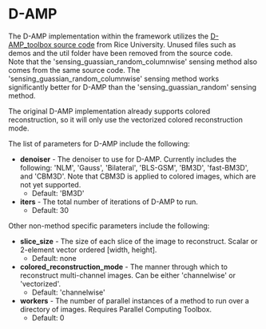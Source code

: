 # D-AMP
The D-AMP implementation within the framework utilizes the [D-AMP_toolbox source code](https://github.com/ricedsp/D-AMP_Toolbox) from Rice University. Unused files such as demos and the util folder have been removed from the source code.<br>
Note that the 'sensing_guassian_random_columnwise' sensing method also comes from the same source code.
The 'sensing_guassian_random_columnwise' sensing method works significantly better for D-AMP than the 'sensing_guassian_random' sensing method.

The original D-AMP implementation already supports colored reconstruction, so it will only use the vectorized colored reconstruction mode.

The list of parameters for D-AMP include the following:
* **denoiser** - The denoiser to use for D-AMP. Currently includes the following: 'NLM', 'Gauss', 'Bilateral', 'BLS-GSM', 'BM3D', 'fast-BM3D', and 'CBM3D'. Note that CBM3D is applied to colored images, which are not yet supported.
  * Default: 'BM3D'
* **iters** - The total number of iterations of D-AMP to run.
  * Default: 30

Other non-method specific parameters include the following:
* **slice_size** - The size of each slice of the image to reconstruct. Scalar or 2-element vector ordered [width, height].
  * Default: none
* **colored_reconstruction_mode** - The manner through which to reconstruct multi-channel images. Can be either 'channelwise' or 'vectorized'.
  * Default: 'channelwise'
* **workers** - The number of parallel instances of a method to run over a directory of images. Requires Parallel Computing Toolbox.
  * Default: 0
